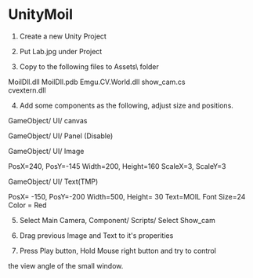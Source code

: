 # UnityMoil




1. Create a new Unity Project

2. Put Lab.jpg under Project 

3. Copy to the following files to  Assets\ folder

MoilDll.dll
MoilDll.pdb
Emgu.CV.World.dll
show_cam.cs   
cvextern.dll
 
4. Add some components as the following, adjust size and positions.
 
GameObject/ UI/ canvas

GameObject/ UI/ Panel (Disable)

GameObject/ UI/ Image

PosX=240, PosY=-145
Width=200, Height=160
ScaleX=3, ScaleY=3

GameObject/ UI/ Text(TMP)

PosX= -150, PosY=-200
Width=500, Height= 30
Text=MOIL
Font Size=24
Color = Red

5. Select Main Camera, Component/ Scripts/ Select Show_cam 

6. Drag previous Image and Text to it's properities  

7. Press Play button, Hold Mouse right button and try to control 

the view angle of the small window.    


